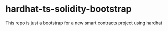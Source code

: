 # hardhat-ts-solidity-bootstrap
This repo is just a bootstrap for a new smart contracts project using hardhat
